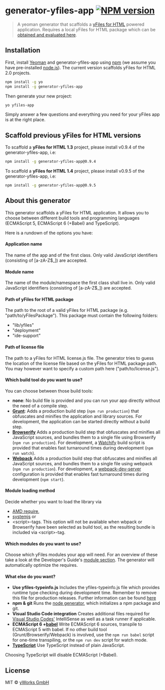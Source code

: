# generator-yfiles-app [![NPM version][npm-image]][npm-url]
> A yeoman generator that scaffolds a [yFiles for HTML](http://www.yworks.com/yfileshtml) powered application. Requires a local yFiles for HTML package which can be [obtained and evaluated here](https://www.yworks.com/products/yfiles-for-html/evaluate).

## Installation

First, install [Yeoman](http://yeoman.io) and generator-yfiles-app using [npm](https://www.npmjs.com/) (we assume you have pre-installed [node.js](https://nodejs.org/)). 
The current version scaffolds yFiles for HTML 2.0 projects.

```bash
npm install -g yo
npm install -g generator-yfiles-app
```

Then generate your new project:

```bash
yo yfiles-app
```

Simply answer a few questions and everything you need for your yFiles app is at the right place.

## Scaffold previous yFiles for HTML versions

To scaffold a **yFiles for HTML 1.3** project, please install v0.9.4 of the generator-yfiles-app, i.e:

```bash
npm install -g generator-yfiles-app@0.9.4
```

To scaffold a **yFiles for HTML 1.4** project, please install v0.9.5 of the generator-yfiles-app, i.e:

```bash
npm install -g generator-yfiles-app@0.9.5
```

## About this generator

This generator scaffolds a yFiles for HTML application. It allows you to choose between different build tools and 
programming languages (ECMAScript 5, ECMAScript 6 (+Babel) and TypeScript).

Here is a rundown of the options you have:

#### Application name
The name of the app and of the first class. Only valid JavaScript identifiers (consisting of \[a-zA-Z$_]) are accepted.

#### Module name
The name of the module/namespace the first class shall live in. 
Only valid JavaScript identifiers (consisting of \[a-zA-Z$_]) are accepted.

#### Path of yFiles for HTML package
The path to the root of a valid yFiles for HTML package (e.g. "path/to/yFilesPackage"). This package must contain the following folders: 
 * "lib/yfiles"
 * "deployment"
 * "ide-support"

#### Path of license file
The path to a yFiles for HTML license.js file. The generator tries to guess the location of the license file
based on the yFiles for HTML package path. You may however want to specify a custom path here ("path/to/license.js").

#### Which build tool do you want to use?
You can choose between those build tools:
 * **none**: No build file is provided and you can run your app directly without the need of a compile step.
 * **[Grunt](http://gruntjs.com/)**: Adds a production build step (`npm run production`) that obfuscates and minifies the application and library sources. For development, the 
 application can be started directly without a build step. 
 * **[Browserify](http://browserify.org/)** Adds a production build step that obfuscates and minifies all JavaScript sources, 
 and bundles them to a single file using Browserify (`npm run production`). For development, a [Watchify](https://github.com/substack/watchify) build
 script is provided that enables fast turnaround times during development (`npm run watch`).
 * **[Webpack](https://github.com/webpack/webpack)** Adds a production build step that obfuscates and minifies all JavaScript sources, 
and bundles them to a single file using webpack (`npm run production`). For development, a 
[webpack-dev-server](https://webpack.js.org/configuration/dev-server/) configuration is provided that enables fast 
turnaround times during development (`npm start`).

#### Module loading method
Decide whether you want to load the library via
 * [AMD require](http://requirejs.org/docs/whyamd.html),
 * [systemjs](https://github.com/systemjs/systemjs) or
 * \<script\>-tags.
This option will not be available when wbpack or Browserify have been selected as build tool, as the resulting bundle is included via \<script\>-tag.

#### Which modules do you want to use?
Choose which yFiles modules your app will need. For an overview of these take a look at the Developer's Guide's [module section](http://docs.yworks.com/yfileshtml/#/dguide/introduction-modules).
The generator will automatically optimize the requires.

#### What else do you want?
 * **Use yfiles-typeinfo.js** Includes the yfiles-typeinfo.js file which provides runtime type checking during development time. 
 Remember to remove this file for production releases.
 Further information can be found [here](http://docs.yworks.com/yfileshtmlv2/index.html#/dguide/DevelopmentSupport#DevelopmentSupport-Checks)
 * **npm & git** Runs the [node generator](https://github.com/yeoman/generator-node), which initializes a npm package and git.
 * **Visual Studio Code integration** Creates additional files required for [Visual Studio Codes'](https://code.visualstudio.com/) IntelliSense as well as a task runner if applicable.
 * **ECMAScript 6 +[babel](https://babeljs.io/)** Write ECMAScript 6 sources, transpile to ECMAScript 5 with babel.
  If no other build tool (Grunt/Browserify/Webpack) is involved, use the `npm run babel` script for one-time transpiling, or the 
  `npm run dev` script for watch mode.  
 * **[TypeScript](http://www.typescriptlang.org/)** Use TypeScript instead of plain JavaScript.


Choosing TypeScript will disable ECMAScript (+Babel).

## License
MIT © [yWorks GmbH](http://www.yworks.com)


[npm-image]: https://badge.fury.io/js/generator-yfiles-app.svg
[npm-url]: https://npmjs.org/package/generator-yfiles-app
